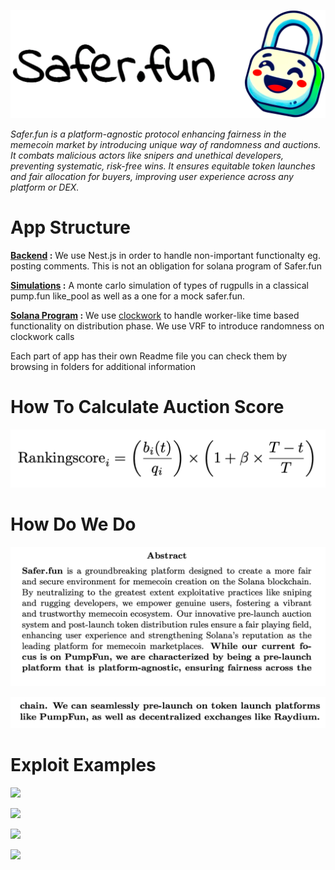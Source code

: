 ![Project Logo](./imgs/safer.fun_header.png)


*Safer.fun is a platform-agnostic protocol enhancing fairness in the memecoin market by introducing unique way of randomness and auctions. It combats malicious actors like snipers and unethical developers, preventing systematic, risk-free wins. It ensures equitable token launches and fair allocation for buyers, improving user experience across any platform or DEX.*



# App Structure


**[Backend](backend/) :** We use Nest.js in order to handle non-important functionalty eg. posting comments. This is not an obligation for solana program of Safer.fun



**[Simulations](simulations/) :** A monte carlo simulation of types of rugpulls in a classical pump.fun like_pool as well as a one for a mock safer.fun. 

**[Solana Program](solana-program/) :** We use [clockwork](https://docs.clockwork.xyz/) to handle worker-like time based functionality on distribution phase. We use VRF to introduce randomness on clockwork calls


Each part of app has their own Readme file you can check them by browsing in folders for additional information




# How To Calculate Auction Score

![1728424925663.png](./imgs/auction_score.png)


# How Do We Do

![1728425160027.png](./imgs/1728425160027.png)

![1728425177566.png](./imgs/1728425177566.png)

# Exploit Examples

![](https://cdn.discordapp.com/attachments/1284871708548792353/1292769967015727104/image.png?ex=6706eb9a&is=67059a1a&hm=63c0d08ee93daaad75eb1920103c74d38bdbd0705b6589123076344ef086b39b&=)

![](https://cdn.discordapp.com/attachments/1284871708548792353/1292774976973176885/image.png?ex=6706f045&is=67059ec5&hm=ee6acb37d9707a854b9584fe9746ca83d5c650b48a65cf4b2307eb72a682669d&=)

![](https://cdn.discordapp.com/attachments/1284871708548792353/1292787000700571670/image.png?ex=6706fb77&is=6705a9f7&hm=bd28546f43af10158ff78519c4c4172bd20c6851b75851f8930d8a0c71b07c7e&=)

![](https://cdn.discordapp.com/attachments/1284871708548792353/1292787169341083679/image.png?ex=6706fb9f&is=6705aa1f&hm=58c97fb740aa8a98f4deb4b7e7b3a88b90fc21ddbf8795c83d7d42d53b6396ed&=)
